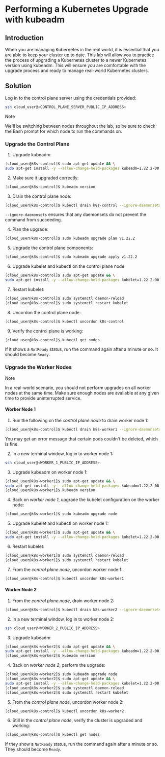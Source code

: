 # Performing a Kubernetes Upgrade with kubeadm

## Introduction

When you are managing Kubernetes in the real world, it is essential that you are able to keep your cluster up to date. This lab will allow you to practice the process of upgrading a Kubernetes cluster to a newer Kubernetes version using kubeadm. This will ensure you are comfortable with the upgrade process and ready to manage real-world Kubernetes clusters.

## Solution

Log in to the control plane server using the credentials provided:

```zsh
ssh cloud_user@<CONTROL_PLANE_SERVER_PUBLIC_IP_ADDRESS>
```

> [!NOTE]
> 
> We'll be switching between nodes throughout the lab, so be sure to check the Bash prompt for which node to run the commands on.

### Upgrade the Control Plane

1. Upgrade kubeadm:

```zsh
[cloud_user@k8s-control]$ sudo apt-get update && \
sudo apt-get install -y --allow-change-held-packages kubeadm=1.22.2-00
```

2. Make sure it upgraded correctly:

```zsh
[cloud_user@k8s-control]$ kubeadm version
```

3. Drain the control plane node:

```zsh
[cloud_user@k8s-control]$ kubectl drain k8s-control --ignore-daemonsets
```

`--ignore-daemonsets` ensures that any daemonsets do not prevent the command from succeeding.

4. Plan the upgrade:

```zsh
[cloud_user@k8s-control]$ sudo kubeadm upgrade plan v1.22.2
```

5. Upgrade the control plane components:

```zsh
[cloud_user@k8s-control]$ sudo kubeadm upgrade apply v1.22.2
```

6. Upgrade kubelet and kubectl on the control plane node:

```zsh
[cloud_user@k8s-control]$ sudo apt-get update && \
sudo apt-get install -y --allow-change-held-packages kubelet=1.22.2-00 kubectl=1.22.2-00
```

7. Restart kubelet:

```zsh
[cloud_user@k8s-control]$ sudo systemctl daemon-reload
[cloud_user@k8s-control]$ sudo systemctl restart kubelet
```

8. Uncordon the control plane node:

```zsh
[cloud_user@k8s-control]$ kubectl uncordon k8s-control
```

9. Verify the control plane is working:

```zsh
[cloud_user@k8s-control]$ kubectl get nodes
```

If it shows a `NotReady` status, run the command again after a minute or so. It should become `Ready`.

### Upgrade the Worker Nodes

> [!NOTE]
> 
> In a real-world scenario, you should not perform upgrades on all worker nodes at the same time. Make sure enough nodes are available at any given time to provide uninterrupted service.

#### Worker Node 1

1. Run the following on the _control plane node_ to drain worker node 1:

```zsh
[cloud_user@k8s-control]$ kubectl drain k8s-worker1 --ignore-daemonsets --force
```

You may get an error message that certain pods couldn't be deleted, which is fine.

2. In a new terminal window, log in to worker node 1:

```zsh
ssh cloud_user@<WORKER_1_PUBLIC_IP_ADDRESS>
```

3. Upgrade kubeadm on worker node 1:

```zsh
[cloud_user@k8s-worker1]$ sudo apt-get update && \
sudo apt-get install -y --allow-change-held-packages kubeadm=1.22.2-00
[cloud_user@k8s-worker1]$ kubeadm version
```

4. Back on _worker node 1_, upgrade the kubelet configuration on the worker node:

```zsh
[cloud_user@k8s-worker1]$ sudo kubeadm upgrade node
```

5. Upgrade kubelet and kubectl on worker node 1:

```zsh
[cloud_user@k8s-worker1]$ sudo apt-get update && \
sudo apt-get install -y --allow-change-held-packages kubelet=1.22.2-00 kubectl=1.22.2-00
```

6. Restart kubelet:

```zsh
[cloud_user@k8s-worker1]$ sudo systemctl daemon-reload
[cloud_user@k8s-worker1]$ sudo systemctl restart kubelet
```

7. From the _control plane node_, uncordon worker node 1:

```zsh
[cloud_user@k8s-control]$ kubectl uncordon k8s-worker1
```

#### Worker Node 2

1. From the _control plane node_, drain worker node 2:

```zsh
[cloud_user@k8s-control]$ kubectl drain k8s-worker2 --ignore-daemonsets --force
```

2. In a new terminal window, log in to worker node 2:

```zsh
ssh cloud_user@<WORKER_2_PUBLIC_IP_ADDRESS>
```

3. Upgrade kubeadm:

```zsh
[cloud_user@k8s-worker2]$ sudo apt-get update && \
sudo apt-get install -y --allow-change-held-packages kubeadm=1.22.2-00
[cloud_user@k8s-worker2]$ kubeadm version
```

4. Back on _worker node 2_, perform the upgrade:

```zsh
[cloud_user@k8s-worker2]$ sudo kubeadm upgrade node
[cloud_user@k8s-worker2]$ sudo apt-get update && \
sudo apt-get install -y --allow-change-held-packages kubelet=1.22.2-00 kubectl=1.22.2-00
[cloud_user@k8s-worker2]$ sudo systemctl daemon-reload
[cloud_user@k8s-worker2]$ sudo systemctl restart kubelet
```

5. From the _control plane node_, uncordon worker node 2:

```zsh
[cloud_user@k8s-control]$ kubectl uncordon k8s-worker2
```

6. Still in the _control plane node_, verify the cluster is upgraded and working:

```zsh
[cloud_user@k8s-control]$ kubectl get nodes
```

If they show a `NotReady` status, run the command again after a minute or so. They should become `Ready`.

